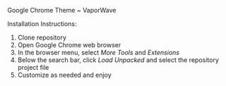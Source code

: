 Google Chrome Theme ~ VaporWave

Installation Instructions:

1. Clone repository
2. Open Google Chrome web browser
3. In the browser menu, select *More Tools* and *Extensions*
4. Below the search bar, click *Load Unpacked* and select the repository project file
5. Customize as needed and enjoy